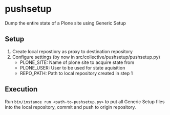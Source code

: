 # pushsetup
Dump the entire state of a Plone site using Generic Setup

## Setup
1. Create local repostiory as proxy to destination repository
2. Configure settings (by now in src/collective/pushsetup/pushsetup.py)
   * PLONE_SITE: Name of plone site to acquire state from
   * PLONE_USER: User to be used for state aquisition
   * REPO_PATH: Path to local repository created in step 1

## Execution
Run `bin/instance run <path-to-pushsetup.py>` to put all Generic Setup files
into the local repository, commit and push to origin repository.